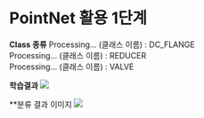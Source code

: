 # PointNet 활용 1단계

**Class 종류**
Processing... (클래스 이름) : DC_FLANGE  
Processing... (클래스 이름) : REDUCER  
Processing... (클래스 이름) : VALVE  

**학습결과**
<img src = https://user-images.githubusercontent.com/60258130/221104250-f603c61f-3a4d-44f2-9d4e-adbecd0cafd8.png>

**분류 결과 이미지 
<img src = https://user-images.githubusercontent.com/60258130/221104266-a8c86884-38d1-40bd-9ed8-41d9afd715b9.png>


